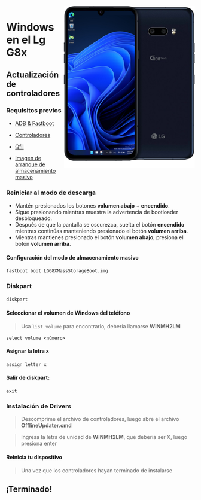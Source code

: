 <img align="right" src="https://github.com/Icesito68/Port-Windows-11-Lg-G8x/blob/Lg-G8x/mh2lm.png" width="350" alt="Windows en el Lg G8x">

# Windows en el Lg G8x

## Actualización de controladores

### Requisitos previos
- [ADB & Fastboot](https://developer.android.com/studio/releases/platform-tools)
  
- [Controladores](https://github.com/Icesito68/Port-Windows-11-Lge-devices/releases/download/Drivers/mh2lm.drivers.zip)

- [Qfil](https://github.com/Icesito68/Port-Windows-11-Lge-devices/releases/tag/Qfil)

- [Imagen de arranque de almacenamiento masivo](https://github.com/Icesito68/Port-Windows-11-Lge-devices/releases/download/Files/LGG8XMassStorageBoot.img)

### Reiniciar al modo de descarga
- Mantén presionados los botones **volumen abajo** + **encendido**.
- Sigue presionando mientras muestra la advertencia de bootloader desbloqueado.
- Después de que la pantalla se oscurezca, suelta el botón **encendido** mientras continúas manteniendo presionado el botón **volumen arriba**.
- Mientras mantienes presionado el botón **volumen abajo**, presiona el botón **volumen arriba**.

#### Configuración del modo de almacenamiento masivo
```cmd
fastboot boot LGG8XMassStorageBoot.img
```

### Diskpart
```cmd
diskpart
```

#### Seleccionar el volumen de Windows del teléfono
> Usa `list volume` para encontrarlo, debería llamarse **WINMH2LM**
```diskpart
select volume <número>
```

#### Asignar la letra x
```diskpart
assign letter x
```

#### Salir de diskpart:
```diskpart
exit
```

### Instalación de Drivers
> Descomprime el archivo de controladores, luego abre el archivo **OfflineUpdater.cmd**

> Ingresa la letra de unidad de **WINMH2LM**, que debería ser X, luego presiona enter

#### Reinicia tu dispositivo
> Una vez que los controladores hayan terminado de instalarse

## ¡Terminado!









